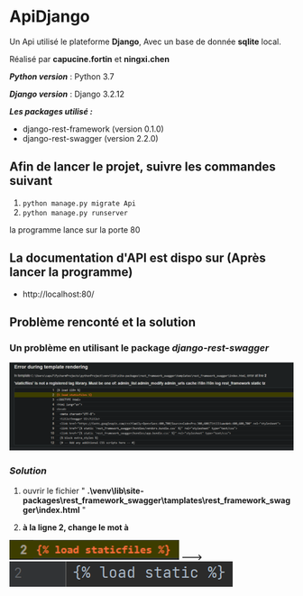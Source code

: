 # ApiDjango

Un Api utilisé le plateforme **Django**, Avec un base de donnée **sqlite** local. 

Réalisé par **capucine.fortin** et **ningxi.chen**

_**Python version**_ : Python 3.7

_**Django version**_ : Django 3.2.12

_**Les packages utilisé :**_

- django-rest-framework (version 0.1.0)
- django-rest-swagger (version 2.2.0)

## Afin de lancer le projet, suivre les commandes suivant
1. ```python manage.py migrate Api```
2. ```python manage.py runserver```

la programme lance sur la porte 80

## La documentation d'API est dispo sur (Après lancer la programme)
- http://localhost:80/ 

## Problème renconté et la solution

### Un problème en utilisant le package _django-rest-swagger_

![img.png](img.png)

### _Solution_

1. ouvrir le fichier 
" **.\venv\lib\site-packages\rest_framework_swagger\tamplates\rest_framework_swagger\index.html** "

2. **à la ligne 2, change le mot <staticfiles> à <static>**

![img_1.png](img_1.png) **--->** ![img_2.png](img_2.png)
